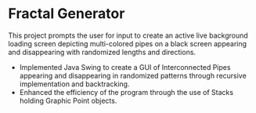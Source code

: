 # Fractal Generator

This project prompts the user for input to create an active live background loading screen depicting multi-colored pipes on a black screen appearing and disappearing with randomized lengths and directions.

* Implemented Java Swing to create a GUI of Interconnected Pipes appearing and disappearing in
randomized patterns through recursive implementation and backtracking.
* Enhanced the efficiency of the program through the use of Stacks holding Graphic Point objects.
